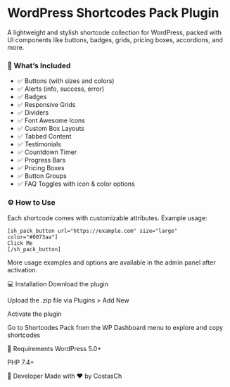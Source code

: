 # WordPress Shortcodes Pack Plugin

A lightweight and stylish shortcode collection for WordPress, packed with UI components like buttons, badges, grids, pricing boxes, accordions, and more.

### 🔧 What’s Included

- ✅ Buttons (with sizes and colors)
- ✅ Alerts (info, success, error)
- ✅ Badges
- ✅ Responsive Grids
- ✅ Dividers
- ✅ Font Awesome Icons
- ✅ Custom Box Layouts
- ✅ Tabbed Content
- ✅ Testimonials
- ✅ Countdown Timer
- ✅ Progress Bars
- ✅ Pricing Boxes
- ✅ Button Groups
- ✅ FAQ Toggles with icon & color options

### ⚙️ How to Use

Each shortcode comes with customizable attributes. Example usage:

```text
[sh_pack_button url="https://example.com" size="large" color="#0073aa"]
Click Me
[/sh_pack_button]

```

More usage examples and options are available in the admin panel after activation.

💻 Installation
Download the plugin

Upload the .zip file via Plugins > Add New

Activate the plugin

Go to Shortcodes Pack from the WP Dashboard menu to explore and copy shortcodes

🧰 Requirements
WordPress 5.0+

PHP 7.4+

📌 Developer
Made with ❤️ by CostasCh
